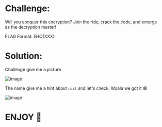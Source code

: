 # Challenge:

Will you conquer this encryption? Join the ride, crack the code, and emerge as the decryption master!

FLAG Format: EHC{XXX}

# Solution:

Challenge give me a picture

![image](https://github.com/Katsumi1012/CTF/assets/90083485/d10b184d-9121-4f54-95fd-cd8a34c3b886)

The name give me a hint about `rail` and let's check. Woala we got it 😄

![image](https://github.com/Katsumi1012/CTF/assets/90083485/140c8b60-edb7-4256-b95f-266405d002bf)

# ENJOY 🤡

